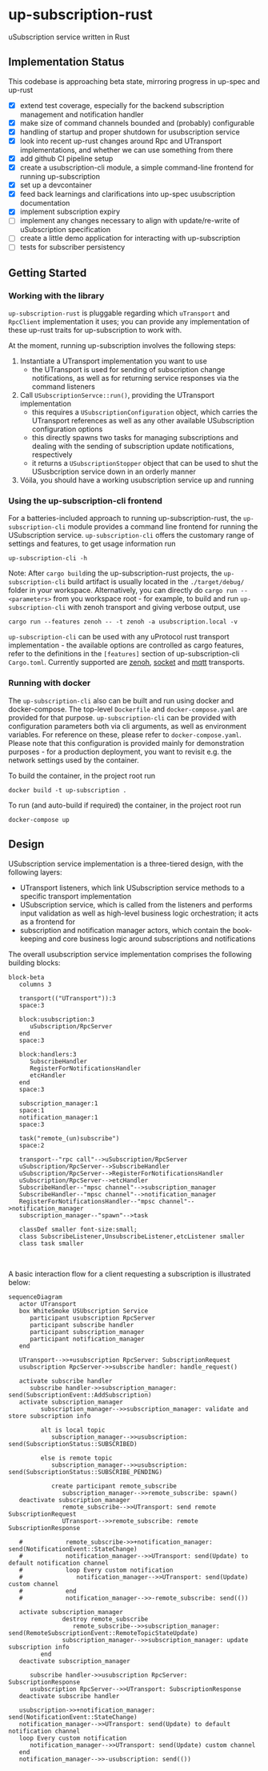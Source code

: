 # up-subscription-rust

uSubscription service written in Rust

## Implementation Status

This codebase is approaching beta state, mirroring progress in up-spec and up-rust

- [x] extend test coverage, especially for the backend subscription management and notification handler
- [x] make size of command channels bounded and (probably) configurable
- [x] handling of startup and proper shutdown for usubscription service
- [x] look into recent up-rust changes around Rpc and UTransport implementations, and whether we can  use something from there
- [x] add github CI pipeline setup
- [x] create a usubscription-cli module, a simple command-line frontend for running up-subscription
- [x] set up a devcontainer
- [x] feed back learnings and clarifications into up-spec usubscription documentation
- [x] implement subscription expiry
- [ ] implement any changes necessary to align with update/re-write of uSubscription specification
- [ ] create a little demo application for interacting with up-subscription
- [ ] tests for subscriber persistency

## Getting Started

### Working with the library

`up-subscription-rust` is pluggable regarding which `uTransport` and `RpcClient` implementation it uses; you can provide any implementation of these up-rust traits for up-subscription to work with.

At the moment, running up-subscription involves the following steps:

1. Instantiate a UTransport implementation you want to use
   - the UTransport is used for sending of subscription change notifications, as well as for returning service responses via the command listeners
2. Call `USubscriptionServce::run()`, providing the UTransport implementation
   - this requires a `USubscriptionConfiguration` object, which carries the UTransport references as well as any other available USubscription configuration options
   - this directly spawns two tasks for managing subscriptions and dealing with the sending of subscription update notifications, respectively
   - it returns a `USubscriptionStopper` object that can be used to shut the USusbcription service down in an orderly manner
3. Vóila, you should have a working usubscription service up and running

### Using the up-subscription-cli frontend

For a batteries-included approach to running up-subscription-rust, the `up-subscription-cli` module provides a command line frontend for running the USubscription service. `up-subscription-cli` offers the customary range of settings and features, to get usage information run

```console
up-subscription-cli -h
```

Note: After `cargo build`ing the up-subscription-rust projects, the `up-subscription-cli` build artifact is usually located in the `./target/debug/` folder in your workspace. Alternatively, you can directly do `cargo run -- <parameters>` from you workspace root - for example, to build and run `up-subscription-cli` with zenoh transport and giving verbose output, use

```console
cargo run --features zenoh -- -t zenoh -a usubscription.local -v
```

`up-subscription-cli` can be used with any uProtocol rust transport implementation - the available options are controlled as cargo features, refer to the definitions in the `[features]` section of up-subscription-cli `Cargo.toml`. Currently supported are [zenoh](https://github.com/eclipse-uprotocol/up-transport-zenoh-rust), [socket](https://github.com/eclipse-uprotocol/up-transport-socket) and [mqtt](https://github.com/eclipse-uprotocol/up-transport-mqtt5-rust) transports.

### Running with docker

The `up-subscription-cli` also can be built and run using docker and docker-compose. The top-level `Dockerfile` and `docker-compose.yaml` are provided for that purpose. `up-subscription-cli` can be provided with configuration parameters both via cli arguments, as well as environment variables. For reference on these, please refer to `docker-compose.yaml`. Please note that this configuration is provided mainly for demonstration purposes - for a production deployment, you want to revisit e.g. the network settings used by the container.

To build the container, in the project root run

```console
docker build -t up-subscription .
```

To run (and auto-build if required) the container, in the project root run

```console
docker-compose up
```

## Design

USubscription service implementation is a three-tiered design, with the following layers:

- UTransport listeners, which link USubscription service methods to a specific transport implementation
- USubscription service, which is called from the listeners and performs input validation as well as high-level business logic orchestration; it acts as a frontend for
- subscription and notification manager actors, which contain the book-keeping and core business logic around subscriptions and notifications

The overall usubscription service implementation comprises the following building blocks:

```mermaid
block-beta
   columns 3

   transport(("UTransport")):3
   space:3

   block:usubscription:3
      uSubscription/RpcServer
   end
   space:3
   
   block:handlers:3
      SubscribeHandler
      RegisterForNotificationsHandler
      etcHandler
   end
   space:3

   subscription_manager:1
   space:1
   notification_manager:1
   space:3

   task("remote_(un)subscribe")
   space:2

   transport--"rpc call"-->uSubscription/RpcServer
   uSubscription/RpcServer-->SubscribeHandler
   uSubscription/RpcServer-->RegisterForNotificationsHandler
   uSubscription/RpcServer-->etcHandler
   SubscribeHandler--"mpsc channel"-->subscription_manager
   SubscribeHandler--"mpsc channel"-->notification_manager
   RegisterForNotificationsHandler--"mpsc channel"-->notification_manager
   subscription_manager--"spawn"-->task

   classDef smaller font-size:small;
   class SubscribeListener,UnsubscribeListener,etcListener smaller
   class task smaller
```

$~$

A basic interaction flow for a client requesting a subscription is illustrated below:

```mermaid
sequenceDiagram
   actor UTransport
   box WhiteSmoke USUbscription Service
      participant usubscription RpcServer
      participant subscribe handler
      participant subscription_manager
      participant notification_manager
   end

   UTransport-->>+usubscription RpcServer: SubscriptionRequest
   usubscription RpcServer->>subscribe handler: handle_request()
   
   activate subscribe handler
      subscribe handler->>subscription_manager: send(SubscriptionEvent::AddSubscription)
   activate subscription_manager
         subscription_manager-->>subscription_manager: validate and store subscription info

         alt is local topic
            subscription_manager-->>usubscription: send(SubscriptionStatus::SUBSCRIBED)

         else is remote topic
            subscription_manager-->>usubscription: send(SubscriptionStatus::SUBSCRIBE_PENDING)

            create participant remote_subscribe
               subscription_manager-->>remote_subscribe: spawn()
   deactivate subscription_manager
               remote_subscribe-->>UTransport: send remote SubscriptionRequest
               UTransport-->>remote_subscribe: remote SubscriptionResponse

   #            remote_subscribe->>+notification_manager: send(NotificationEvent::StateChange)
   #            notification_manager-->>UTransport: send(Update) to default notification channel   
   #            loop Every custom notification
   #               notification_manager-->>UTransport: send(Update) custom channel
   #            end
   #            notification_manager-->>-remote_subscribe: send(())

   activate subscription_manager
               destroy remote_subscribe
                  remote_subscribe-->>subscription_manager: send(RemoteSubscriptionEvent::RemoteTopicStateUpdate)
               subscription_manager-->>subscription_manager: update subscription info
         end
   deactivate subscription_manager

      subscribe handler->>usubscription RpcServer: SubscriptionResponse
      usubscription RpcServer-->>UTransport: SubscriptionResponse
   deactivate subscribe handler

   usubscription->>+notification_manager: send(NotificationEvent::StateChange)
   notification_manager-->>UTransport: send(Update) to default notification channel   
   loop Every custom notification
      notification_manager-->>UTransport: send(Update) custom channel
   end
   notification_manager-->>-usubscription: send(())
```
